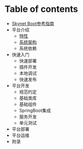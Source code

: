 # Table of contents

* [Skynet Boot参考指南](README.md)
* 平台介绍
  * [特性](ping-tai-jie-shao/untitled.md)
  * [系统架构](ping-tai-jie-shao/xi-tong-jia-gou.md)
  * 系统依赖
* 快速入门
  * 快速部署
  * 插件开发
  * 本地调试
  * 快速发布
* 平台开发
  * 规范约定
  * 基础类库
  * 基础组件
  * SpringBoot集成
  * 服务开发
  * 单元测试
* 平台部署
* 平台运维
* 附录

